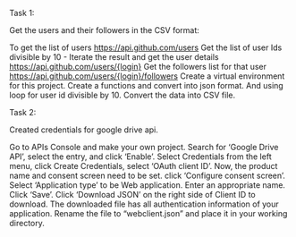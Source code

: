 Task 1:

Get the users and their followers in the CSV format:

To get the list of users https://api.github.com/users
Get the list of user Ids divisible by 10 -
Iterate the result and get the user details https://api.github.com/users/{login}
Get the followers list for that user https://api.github.com/users/{login}/followers
Create a virtual environment for this project.
Create a functions and convert into json format.
And using loop for user id divisible by 10.
Convert the data into CSV file.




Task 2:

Created credentials for google drive api.


Go to APIs Console and make your own project.
Search for ‘Google Drive API’, select the entry, and click ‘Enable’.
Select Credentials from the left menu, click Create Credentials, select ‘OAuth client ID’.
Now, the product name and consent screen need to be set. 
click ‘Configure consent screen’.
Select ‘Application type’ to be Web application.
Enter an appropriate name.
Click ‘Save’.
Click ‘Download JSON’ on the right side of Client ID to download.
The downloaded file has all authentication information of your application. 
Rename the file to “webclient.json” and place it in your working directory.
